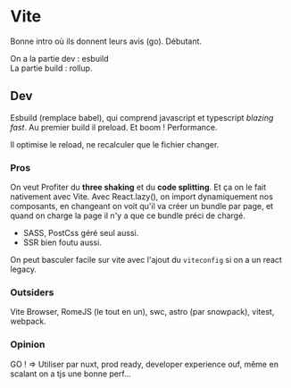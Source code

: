 # Vite

Bonne intro où ils donnent leurs avis (go). Débutant.

On a la partie dev : esbuild  
La partie build : rollup.

## Dev

Esbuild (remplace babel), qui comprend javascript et typescript _blazing fast_.
Au premier build il preload. Et boom ! Performance.

Il optimise le reload, ne recalculer que le fichier changer.

### Pros

On veut Profiter du **three shaking** et du **code splitting**. Et ça on le fait nativement avec Vite.
Avec React.lazy(), on import dynamiquement nos composants, en changeant on voit qu'il va créer un bundle par page, et quand on charge la page il n'y a que ce bundle préci de chargé.  

 - SASS, PostCss géré seul aussi.
 - SSR bien foutu aussi.
 
On peut basculer facile sur vite avec l'ajout du `viteconfig` si on a un react legacy.

### Outsiders

Vite Browser, RomeJS (le tout en un), swc, astro (par snowpack), vitest, webpack.

### Opinion

GO !
=> Utiliser par nuxt, prod ready, developer experience ouf, même en scalant on a tjs une bonne perf...